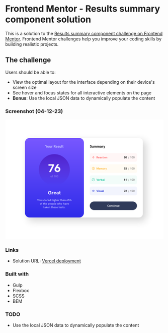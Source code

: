 # Frontend Mentor - Results summary component solution

This is a solution to the [Results summary component challenge on Frontend Mentor](https://www.frontendmentor.io/challenges/results-summary-component-CE_K6s0maV). Frontend Mentor challenges help you improve your coding skills by building realistic projects. 

## The challenge

Users should be able to:

- View the optimal layout for the interface depending on their device's screen size
- See hover and focus states for all interactive elements on the page
- **Bonus**: Use the local JSON data to dynamically populate the content

### Screenshot (04-12-23)

![](preview/screenshot.png)

### Links


- Solution URL: [Vercel deployment](https://results-summary-component-git-main-chnmks-projects.vercel.app/)

### Built with

- Gulp
- Flexbox
- SCSS
- BEM

### TODO

* Use the local JSON data to dynamically populate the content